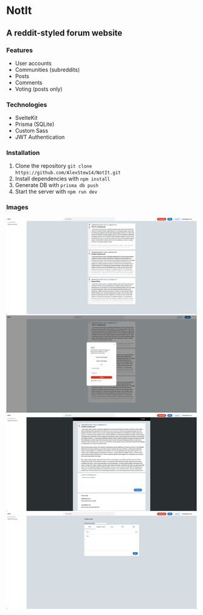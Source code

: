 # NotIt
## A reddit-styled forum website

### Features
- User accounts
- Communities (subreddits)
- Posts
- Comments
- Voting (posts only)

### Technologies
- SvelteKit
- Prisma (SQLite)
- Custom Sass
- JWT Authentication 

### Installation
1. Clone the repository `git clone https://github.com/AlexStew14/NotIt.git`
2. Install dependencies with `npm install`
3. Generate DB with `prisma db push`
4. Start the server with `npm run dev`

### Images
![Home Page](GitHubImages/HomePage.png?raw=true "Home Page")
![Login](GitHubImages/Login.png?raw=true "Login")
![Post View](GitHubImages/PostView.png?raw=true "Post View")
![Post Creation](GitHubImages/PostCreation.png?raw=true "Post Creation")
